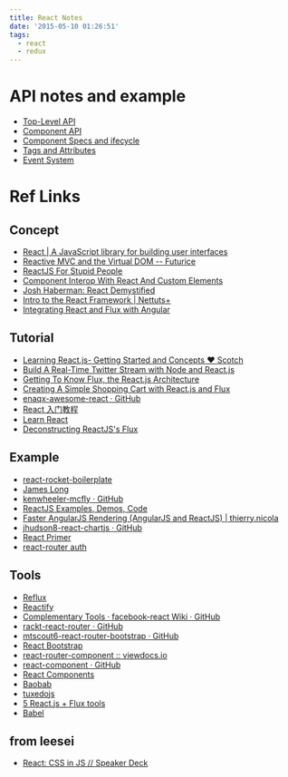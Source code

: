 ```yaml
---
title: React Notes
date: '2015-05-10 01:26:51'
tags:
  - react
  - redux
---
```


# API notes and example

- [Top-Level API][&01]
- [Component API][&02]
- [Component Specs and ifecycle][&03]
- [Tags and Attributes][&04]
- [Event System][&05]

# Ref Links

## Concept

- [React | A JavaScript library for building user interfaces][&06]
- [Reactive MVC and the Virtual DOM -- Futurice][&07]
- [ReactJS For Stupid People][&08]
- [Component Interop With React And Custom Elements][&09]
- [Josh Haberman: React Demystified][&10]
- [Intro to the React Framework | Nettuts+][&11]
- [Integrating React and Flux with Angular][&12]

## Tutorial

- [Learning React.js- Getting Started and Concepts ♥ Scotch][&13]
- [Build A Real-Time Twitter Stream with Node and React.js][&14]
- [Getting To Know Flux, the React.js Architecture][&15]
- [Creating A Simple Shopping Cart with React.js and Flux][&16]
- [enaqx-awesome-react · GitHub][&17]
- [React 入门教程][&18]
- [Learn React][&19]
- [Deconstructing ReactJS's Flux][&20]

## Example

- [react-rocket-boilerplate][&21]
- [James Long][&22]
- [kenwheeler-mcfly · GitHub][&23]
- [ReactJS Examples, Demos, Code][&24]
- [Faster AngularJS Rendering (AngularJS and ReactJS) | thierry.nicola][&25]
- [jhudson8-react-chartjs · GitHub][&26]
- [React Primer][&27]
- [react-router auth][&28]

## Tools

- [Reflux][&29]
- [Reactify][&30]
- [Complementary Tools · facebook-react Wiki · GitHub][&31]
- [rackt-react-router · GitHub][&32]
- [mtscout6-react-router-bootstrap · GitHub][&33]
- [React Bootstrap][&34]
- [react-router-component :: viewdocs.io][&35]
- [react-component · GitHub][&36]
- [React Components][&37]
- [Baobab][&38]
- [tuxedojs][&39]
- [5 React.js + Flux tools][&40]
- [Babel][&41]

## from leesei

- [React: CSS in JS // Speaker Deck][&42]


[&01]: http://facebook.github.io/react/docs/top-level-api.html
[&02]: http://facebook.github.io/react/docs/component-api.html
[&03]: http://facebook.github.io/react/docs/component-specs.html
[&04]: http://facebook.github.io/react/docs/tags-and-attributes.html
[&05]: http://facebook.github.io/react/docs/events.html
[&06]: http://facebook.github.io/react/index.html
[&07]: http://futurice.com/blog/reactive-mvc-and-the-virtual-dom
[&08]: http://blog.andrewray.me/reactjs-for-stupid-people/
[&09]: http://addyosmani.com/blog/component-interop-with-react-and-custom-elements/
[&10]: http://blog.reverberate.org/2014/02/react-demystified.html
[&11]: http://net.tutsplus.com/tutorials/javascript-ajax/intro-to-the-react-framework/
[&12]: https://developers.mobileapptracking.com/addressing-angular-weaknesses-with-react-and-flux/
[&13]: http://scotch.io/tutorials/javascript/learning-react-getting-started-and-concepts
[&14]: https://scotch.io/tutorials/build-a-real-time-twitter-stream-with-node-and-react-js
[&15]: https://scotch.io/tutorials/getting-to-know-flux-the-react-js-architecture
[&16]: https://scotch.io/tutorials/creating-a-simple-shopping-cart-with-react-js-and-flux
[&17]: https://github.com/enaqx/awesome-react
[&18]: http://hulufei.gitbooks.io/react-tutorial/content/
[&19]: http://learnreact.robbestad.com/
[&20]: http://spoike.ghost.io/deconstructing-reactjss-flux/
[&21]: https://github.com/jakemmarsh/react-rocket-boilerplate
[&22]: http://jlongster.com/Removing-User-Interface-Complexity,-or-Why-React-is-Awesome
[&23]: https://github.com/kenwheeler/mcfly
[&24]: http://react.rocks/
[&25]: http://www.williambrownstreet.net/blog/2014/04/faster-angularjs-rendering-angularjs-and-reactjs/
[&26]: https://github.com/jhudson8/react-chartjs
[&27]: http://binarymuse.github.io/react-primer/build/
[&28]: https://github.com/sardaukar/react-router-auth-example
[&29]: https://github.com/spoike/refluxjs
[&30]: https://github.com/andreypopp/Reactify
[&31]: https://github.com/facebook/react/wiki/Complementary-Tools
[&32]: https://github.com/rackt/react-router
[&33]: https://github.com/mtscout6/react-router-bootstrap
[&34]: http://react-bootstrap.github.io/
[&35]: http://strml.viewdocs.io/react-router-component
[&36]: https://github.com/react-component
[&37]: http://react-components.com/
[&38]: https://github.com/Yomguithereal/baobab
[&39]: http://www.tuxedojs.org/
[&40]: http://www.progville.com/javascript/5-react-js-flux-tools/
[&41]: https://babeljs.io/
[&42]: https://speakerdeck.com/vjeux/react-css-in-js
